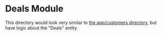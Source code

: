 # Deals Module

This directory would look very similar to [the app/customers directory](../customers), but have logic about the "Deals" entity.
